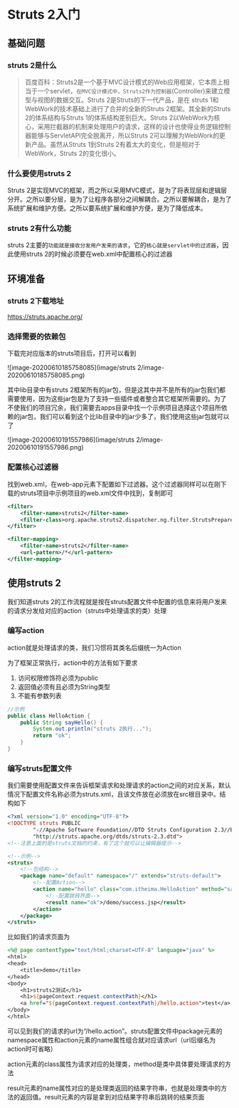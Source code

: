 # Struts 2入门

## 基础问题

### struts 2是什么

> 百度百科：Struts2是一个基于MVC设计模式的Web应用框架，它本质上相当于一个servlet，`在MVC设计模式中，Struts2作为控制器`(Controller)来建立模型与视图的数据交互。Struts 2是Struts的下一代产品，是在 struts 1和WebWork的技术基础上进行了合并的全新的Struts 2框架。其全新的Struts 2的体系结构与Struts 1的体系结构差别巨大。Struts 2以WebWork为核心，采用拦截器的机制来处理用户的请求，这样的设计也使得业务逻辑控制器能够与ServletAPI完全脱离开，所以Struts 2可以理解为WebWork的更新产品。虽然从Struts 1到Struts 2有着太大的变化，但是相对于WebWork，Struts 2的变化很小。

### 什么要使用struts 2

Struts 2是实现MVC的框架，而之所以采用MVC模式，是为了将表现层和逻辑层分开。之所以要分层，是为了让程序各部分之间解耦合。之所以要解耦合，是为了系统扩展和维护方便。之所以要系统扩展和维护方便，是为了降低成本。

### struts 2有什么功能

struts 2主要的`功能就是接收分发用户发来的请求`，它的`核心就是servlet中的过滤器`，因此使用struts 2的时候必须要在web.xml中配置核心的过滤器

## 环境准备

### struts 2下载地址

https://struts.apache.org/

### 选择需要的依赖包

下载完对应版本的struts项目后，打开可以看到

![image-20200610185758085](image/struts 2/image-20200610185758085.png)

其中lib目录中有struts 2框架所有的jar包，但是这其中并不是所有的jar包我们都需要使用，因为这些jar包是为了支持一些插件或者整合其它框架所需要的。为了不使我们的项目冗余，我们需要去apps目录中找一个示例项目选择这个项目所依赖的jar包，我们可以看到这个比lib目录中的jar少多了，我们使用这些jar包就可以了

![image-20200610191557986](image/struts 2/image-20200610191557986.png)

### 配置核心过滤器

找到web.xml，在web-app元素下配置如下过滤器。这个过滤器同样可以在刚下载的struts项目中示例项目的web.xml文件中找到，复制即可

```xml
<filter>
    <filter-name>struts2</filter-name>
    <filter-class>org.apache.struts2.dispatcher.ng.filter.StrutsPrepareAndExecuteFilter</filter-class>
</filter>

<filter-mapping>
    <filter-name>struts2</filter-name>
    <url-pattern>/*</url-pattern>
</filter-mapping>
```
## 使用struts 2

我们知道struts 2的工作流程就是按在struts配置文件中配置的信息来将用户发来的请求分发给对应的action（struts中处理请求的类）处理

### 编写action

action就是处理请求的类，我们习惯将其类名后缀统一为Action

为了框架正常执行，action中的方法有如下要求

1. 访问权限修饰符必须为public
2. 返回值必须有且必须为String类型
3. 不能有参数列表

```java
//示例
public class HelloAction {
    public String sayHello() {
        System.out.println("struts 2执行...");
        return "ok";
    }
}
```

### 编写struts配置文件

我们需要使用配置文件来告诉框架请求和处理请求的action之间的对应关系，默认情况下配置文件名称必须为struts.xml，且该文件放在必须放在src根目录中。结构如下

```xml
<?xml version="1.0" encoding="UTF-8"?>
<!DOCTYPE struts PUBLIC
        "-//Apache Software Foundation//DTD Struts Configuration 2.3//EN"
        "http://struts.apache.org/dtds/struts-2.3.dtd">
<!--注意上面的是struts文档的约束，有了这个就可以让编辑器提示-->

<!--示例-->
<struts>
    <!--包结构-->
    <package name="default" namespace="/" extends="struts-default">
        <!--配置Action-->
        <action name="hello" class="com.itheima.HelloAction" method="sayHello">
            <!--配置跳转界面-->
            <result name="ok">/demo/success.jsp</result>
        </action>
    </package>
</struts>
```

比如我们的请求页面为

```jsp
<%@ page contentType="text/html;charset=UTF-8" language="java" %>
<html>
<head>
    <title>demo</title>
</head>
<body>
    <h1>struts2测试</h1>
    <h1>${pageContext.request.contextPath}</h1>
    <a href="${pageContext.request.contextPath}/hello.action">test</a>
</body>
</html>
```

可以见到我们的请求的url为“/hello.action”。struts配置文件中package元素的namespace属性和action元素的name属性组合就对应请求url（url后缀名为action时可省略）

action元素的class属性为请求对应的处理类，method是类中具体要处理请求的方法

result元素的name属性对应的是处理类返回的结果字符串，也就是处理类中的方法的返回值。result元素的内容是拿到对应结果字符串后跳转的结果页面